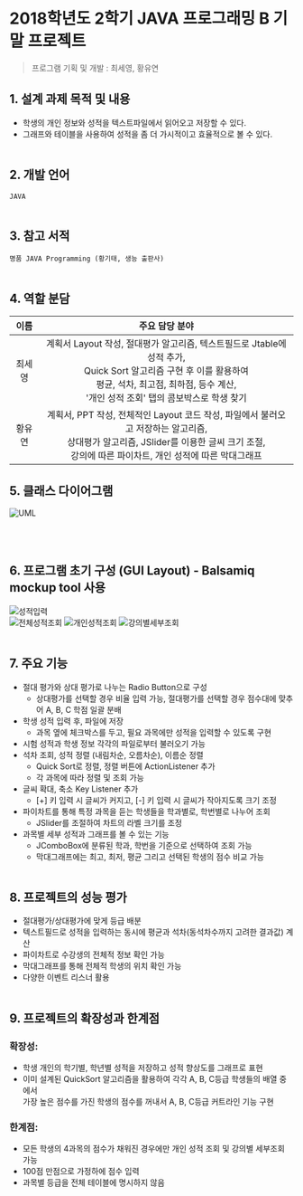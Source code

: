 # 2018학년도 2학기 JAVA 프로그래밍 B 기말 프로젝트
> 프로그램 기획 및 개발 : 최세영, 황유연

## 1. 설계 과제 목적 및 내용
- 학생의 개인 정보와 성적을 텍스트파일에서 읽어오고 저장할 수 있다.
- 그래프와 테이블을 사용하여 성적을 좀 더 가시적이고 효율적으로 볼 수 있다. 
<br/><br/>

## 2. 개발 언어
`JAVA`
<br/><br/>

## 3. 참고 서적
`명품 JAVA Programming (황기태, 생능 출판사)`
<br/><br/>

## 4. 역할 분담
|  <center> 이름 </center> |  <center>주요 담당 분야</center> |
|:------------:|:-----:|
| 최세영   | <center>계획서 Layout 작성, 절대평가 알고리즘, 텍스트필드로 Jtable에 성적 추가,<br />Quick Sort 알고리즘 구현 후 이를 활용하여<br/> 평균, 석차, 최고점, 최하점, 등수 계산,<br/> '개인 성적 조회' 탭의 콤보박스로 학생 찾기</center> |
|황유연 | <center>계획서, PPT 작성, 전체적인 Layout 코드 작성, 파일에서 불러오고 저장하는 알고리즘,<br/>상대평가 알고리즘, JSlider를 이용한 글씨 크기 조절,<br/>강의에 따른 파이차트, 개인 성적에 따른 막대그래프 </center> |


## 5. 클래스 다이어그램
![UML](https://user-images.githubusercontent.com/38810970/52179369-13088980-281d-11e9-87d1-cb4a3988f0df.png)

<br/><br/>

## 6. 프로그램 초기 구성 (GUI Layout) - Balsamiq mockup tool 사용
![성적입력](https://user-images.githubusercontent.com/38810970/52179099-61b42480-2819-11e9-8416-1f2048df382d.jpg)\
![전체성적조회](https://user-images.githubusercontent.com/38810970/52179100-6f69aa00-2819-11e9-9832-0645acb6070f.jpg)
![개인성적조회](https://user-images.githubusercontent.com/38810970/52179101-709ad700-2819-11e9-8d14-9ab3257ddd46.png)
![강의별세부조회](https://user-images.githubusercontent.com/38810970/52179102-71cc0400-2819-11e9-924b-44e3d1ebe868.png)
<br/><br/>

## 7. 주요 기능
- 절대 평가와 상대 평가로 나누는 Radio Button으로 구성
  - 상대평가를 선택할 경우 비율 입력 가능, 절대평가를 선택할 경우 점수대에 맞추어 A, B, C 학점 일괄 분배
- 학생 성적 입력 후, 파일에 저장
  - 과목 옆에 체크박스를 두고, 필요 과목에만 성적을 입력할 수 있도록 구현
- 시험 성적과 학생 정보 각각의 파일로부터 불러오기 가능
- 석차 조회, 성적 정렬 (내림차순, 오름차순), 이름순 정렬 
  - Quick Sort로 정렬, 정렬 버튼에 ActionListener 추가
  - 각 과목에 따라 정렬 및 조회 가능
- 글씨 확대, 축소 Key Listener 추가
  - [+] 키 입력 시 글씨가 커지고, [-] 키 입력 시 글씨가 작아지도록 크기 조정
- 파이차트를 통해 특정 과목을 듣는 학생들을 학과별로, 학번별로 나누어 조회
  - JSlider를 조절하여 차트의 라벨 크기를 조정
- 과목별 세부 성적과 그래프를 볼 수 있는 기능
  - JComboBox에 분류된 학과, 학번을 기준으로 선택하여 조회 가능
  - 막대그래프에는 최고, 최저, 평균 그리고 선택된 학생의 점수 비교 가능 
<br/><br/>

## 8. 프로젝트의 성능 평가
- 절대평가/상대평가에 맞게 등급 배분
- 텍스트필드로 성적을 입력하는 동시에 평균과 석차(동석차수까지 고려한 결과값) 계산
- 파이차트로 수강생의 전체적 정보 확인 가능
- 막대그래프를 통해 전체적 학생의 위치 확인 가능
- 다양한 이벤트 리스너 활용
<br/><br/>

## 9. 프로젝트의 확장성과 한계점

### 확장성: 
- 학생 개인의 학기별, 학년별 성적을 저장하고 성적 향상도를 그래프로 표현
- 이미 설계된 QuickSort 알고리즘을 활용하여 각각 A, B, C등급 학생들의 배열 중에서 <br/>가장 높은 점수를 가진 학생의 점수를 꺼내서 A, B, C등급 커트라인 기능 구현

### 한계점: 
- 모든 학생의 4과목의 점수가 채워진 경우에만 개인 성적 조회 및 강의별 세부조회 가능
- 100점 만점으로 가정하에 점수 입력
- 과목별 등급을 전체 테이블에 명시하지 않음
